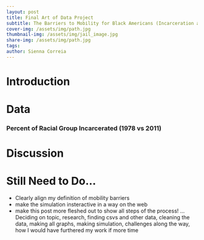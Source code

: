```yaml
---
layout: post
title: Final Art of Data Project
subtitle: The Barriers to Mobility for Black Americans (Incarceration and Economic Disparities) 
cover-img: /assets/img/path.jpg
thumbnail-img: /assets/img/jail_image.jpg
share-img: /assets/img/path.jpg
tags: 
author: Sienna Correia
---
```


# Introduction

# Data
### Percent of Racial Group Incarcerated (1978 vs 2011)
<head>
  <!-- Import Vega & Vega-Lite (does not have to be from CDN) -->
  <script src="https://cdn.jsdelivr.net/npm/vega@5"></script>
  <script src="https://cdn.jsdelivr.net/npm/vega-lite@5"></script>
  <!-- Import vega-embed -->
  <script src="https://cdn.jsdelivr.net/npm/vega-embed@6"></script>
</head>

<div id="vis"></div>
<script type="text/javascript">
  var spec = "https://raw.githubusercontent.com/siennacorreia/siennacorreia.github.io/refs/heads/master/assets/Percent of Racial Group Incarcerated (1978 vs 2011).json";
  vegaEmbed('#vis', spec).then(function(result) {
    // Access the Vega view instance (https://vega.github.io/vega/docs/api/view/) as result.view
  }).catch(console.error);
</script>


# Discussion


# Still Need to Do...
- Clearly align my definition of mobility barriers
- make the simulation insteractive in a way on the web
- make this post more fleshed out to show all steps of the process! ... Deciding on topic, research, finding csvs and other data, cleaning the data, making all graphs, making simulation, challenges along the way, how I would have furthered my work if more time
